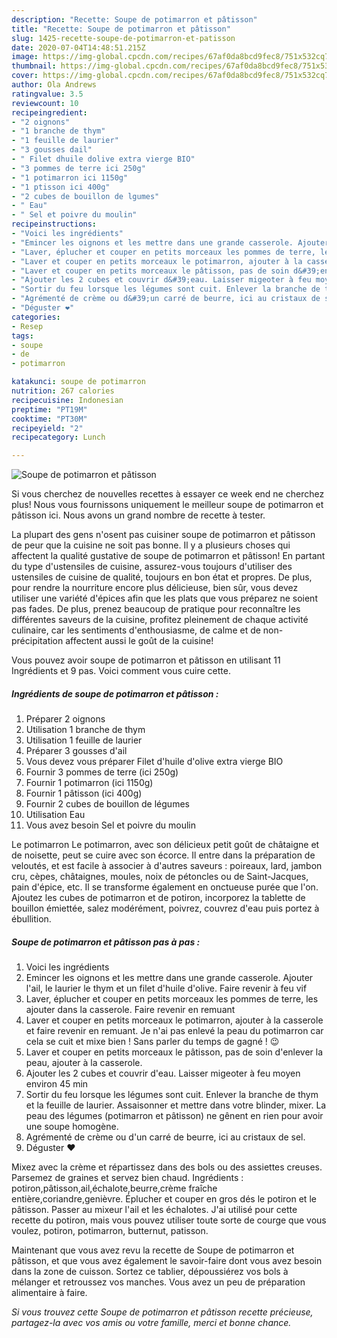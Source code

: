 ```yaml
---
description: "Recette: Soupe de potimarron et pâtisson"
title: "Recette: Soupe de potimarron et pâtisson"
slug: 1425-recette-soupe-de-potimarron-et-patisson
date: 2020-07-04T14:48:51.215Z
image: https://img-global.cpcdn.com/recipes/67af0da8bcd9fec8/751x532cq70/soupe-de-potimarron-et-patisson-photo-principale-de-la-recette.jpg
thumbnail: https://img-global.cpcdn.com/recipes/67af0da8bcd9fec8/751x532cq70/soupe-de-potimarron-et-patisson-photo-principale-de-la-recette.jpg
cover: https://img-global.cpcdn.com/recipes/67af0da8bcd9fec8/751x532cq70/soupe-de-potimarron-et-patisson-photo-principale-de-la-recette.jpg
author: Ola Andrews
ratingvalue: 3.5
reviewcount: 10
recipeingredient:
- "2 oignons"
- "1 branche de thym"
- "1 feuille de laurier"
- "3 gousses dail"
- " Filet dhuile dolive extra vierge BIO"
- "3 pommes de terre ici 250g"
- "1 potimarron ici 1150g"
- "1 ptisson ici 400g"
- "2 cubes de bouillon de lgumes"
- " Eau"
- " Sel et poivre du moulin"
recipeinstructions:
- "Voici les ingrédients"
- "Emincer les oignons et les mettre dans une grande casserole. Ajouter l&#39;ail, le laurier le thym et un filet d&#39;huile d&#39;olive. Faire revenir à feu vif"
- "Laver, éplucher et couper en petits morceaux les pommes de terre, les ajouter dans la casserole. Faire revenir en remuant"
- "Laver et couper en petits morceaux le potimarron, ajouter à la casserole et faire revenir en remuant. Je n&#39;ai pas enlevé la peau du potimarron car cela se cuit et mixe bien ! Sans parler du temps de gagné ! 😉"
- "Laver et couper en petits morceaux le pâtisson, pas de soin d&#39;enlever la peau, ajouter à la casserole."
- "Ajouter les 2 cubes et couvrir d&#39;eau. Laisser migeoter à feu moyen environ 45 min"
- "Sortir du feu lorsque les légumes sont cuit. Enlever la branche de thym et la feuille de laurier. Assaisonner et mettre dans votre blinder, mixer. La peau des légumes (potimarron et pâtisson) ne gênent en rien pour avoir une soupe homogène."
- "Agrémenté de crème ou d&#39;un carré de beurre, ici au cristaux de sel."
- "Déguster ❤️"
categories:
- Resep
tags:
- soupe
- de
- potimarron

katakunci: soupe de potimarron 
nutrition: 267 calories
recipecuisine: Indonesian
preptime: "PT19M"
cooktime: "PT30M"
recipeyield: "2"
recipecategory: Lunch

---
```



![Soupe de potimarron et pâtisson](https://img-global.cpcdn.com/recipes/67af0da8bcd9fec8/751x532cq70/soupe-de-potimarron-et-patisson-photo-principale-de-la-recette.jpg)

Si vous cherchez de nouvelles recettes à essayer ce week end ne cherchez plus! Nous vous fournissons uniquement le meilleur soupe de potimarron et pâtisson ici. Nous avons un grand nombre de recette à tester.

La plupart des gens n'osent pas cuisiner soupe de potimarron et pâtisson de peur que la cuisine ne soit pas bonne. Il y a plusieurs choses qui affectent la qualité gustative de soupe de potimarron et pâtisson! En partant du type d'ustensiles de cuisine, assurez-vous toujours d'utiliser des ustensiles de cuisine de qualité, toujours en bon état et propres. De plus, pour rendre la nourriture encore plus délicieuse, bien sûr, vous devez utiliser une variété d'épices afin que les plats que vous préparez ne soient pas fades. De plus, prenez beaucoup de pratique pour reconnaître les différentes saveurs de la cuisine, profitez pleinement de chaque activité culinaire, car les sentiments d'enthousiasme, de calme et de non-précipitation affectent aussi le goût de la cuisine!

<!--inarticleads1-->

Vous pouvez avoir soupe de potimarron et pâtisson en utilisant 11 Ingrédients et 9 pas. Voici comment vous cuire cette.

##### Ingrédients de soupe de potimarron et pâtisson :

1. Préparer 2 oignons
1. Utilisation 1 branche de thym
1. Utilisation 1 feuille de laurier
1. Préparer 3 gousses d&#39;ail
1. Vous devez vous préparer  Filet d&#39;huile d&#39;olive extra vierge BIO
1. Fournir 3 pommes de terre (ici 250g)
1. Fournir 1 potimarron (ici 1150g)
1. Fournir 1 pâtisson (ici 400g)
1. Fournir 2 cubes de bouillon de légumes
1. Utilisation  Eau
1. Vous avez besoin  Sel et poivre du moulin


Le potimarron Le potimarron, avec son délicieux petit goût de châtaigne et de noisette, peut se cuire avec son écorce. Il entre dans la préparation de veloutés, et est facile à associer à d&#39;autres saveurs : poireaux, lard, jambon cru, cèpes, châtaignes, moules, noix de pétoncles ou de Saint-Jacques, pain d&#39;épice, etc. Il se transforme également en onctueuse purée que l&#39;on. Ajoutez les cubes de potimarron et de potiron, incorporez la tablette de bouillon émiettée, salez modérément, poivrez, couvrez d&#39;eau puis portez à ébullition. 

<!--inarticleads2-->

##### Soupe de potimarron et pâtisson pas à pas :

1. Voici les ingrédients
1. Emincer les oignons et les mettre dans une grande casserole. Ajouter l&#39;ail, le laurier le thym et un filet d&#39;huile d&#39;olive. Faire revenir à feu vif
1. Laver, éplucher et couper en petits morceaux les pommes de terre, les ajouter dans la casserole. Faire revenir en remuant
1. Laver et couper en petits morceaux le potimarron, ajouter à la casserole et faire revenir en remuant. Je n&#39;ai pas enlevé la peau du potimarron car cela se cuit et mixe bien ! Sans parler du temps de gagné ! 😉
1. Laver et couper en petits morceaux le pâtisson, pas de soin d&#39;enlever la peau, ajouter à la casserole.
1. Ajouter les 2 cubes et couvrir d&#39;eau. Laisser migeoter à feu moyen environ 45 min
1. Sortir du feu lorsque les légumes sont cuit. Enlever la branche de thym et la feuille de laurier. Assaisonner et mettre dans votre blinder, mixer. La peau des légumes (potimarron et pâtisson) ne gênent en rien pour avoir une soupe homogène.
1. Agrémenté de crème ou d&#39;un carré de beurre, ici au cristaux de sel.
1. Déguster ❤️


Mixez avec la crème et répartissez dans des bols ou des assiettes creuses. Parsemez de graines et servez bien chaud. Ingrédients : potiron,pâtisson,ail,échalote,beurre,crème fraîche entière,coriandre,genièvre. Éplucher et couper en gros dés le potiron et le pâtisson. Passer au mixeur l&#39;ail et les échalotes. J&#39;ai utilisé pour cette recette du potiron, mais vous pouvez utiliser toute sorte de courge que vous voulez, potiron, potimarron, butternut, patisson. 

<!--inarticleads1-->

<p>
Maintenant que vous avez revu la recette de Soupe de potimarron et pâtisson, et que vous avez également le savoir-faire dont vous avez besoin dans la zone de cuisson. Sortez ce tablier, dépoussiérez vos bols à mélanger et retroussez vos manches. Vous avez un peu de préparation alimentaire à faire.
</p>

<p>
<i>Si vous trouvez cette Soupe de potimarron et pâtisson recette précieuse, partagez-la avec vos amis ou votre famille, merci et bonne chance.</i>
</p>

